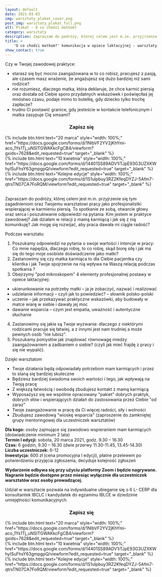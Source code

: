 ```yaml
---
layout: default
date: 2021-03-03
img: warsztaty_plakat_cover.png
post_img: warsztaty_plakat_full.png
alt: Plakat - O co chodzi matkom?
category: warsztaty
description: Zapraszam do podróży, której celem jest m.in. przyjrzenie się Twojemu warsztatowi pracy jako profesjonalistki wspierającej w karmieniu piersią.
title: >
    'O co chodzi matkom?' komunikacja w opiece laktacyjnej - warsztaty
show_contact: true
---
```


Czy w Twojej zawodowej praktyce:
- starasz się być mocno zaangażowana w to co robisz, pracujesz z pasją, ale czasem masz wrażenie, że angażujesz się dużo bardziej niż sami rodzice?
- nie rozumiesz, dlaczego matka, która deklaruje, że chce karmić piersią oraz dostała od Ciebie sporo przydatnych wskazówek i poświęciłaś jej mnóstwo czasu, podaje mimo to butelkę, gdy dziecko tylko trochę zapłacze?
- trudno Ci postawić granice, gdy jesteście w kontakcie telefonicznym i matka zasypuje Cię smsami?

<h3 style="text-align: center">Zapisz się</h3>

<div class="row">
    <div class="col-md-10 col-md-offset-1">
        <div class="row">
            <div class="col-md-4">
                {% include btn.html text="20 marca" style="width: 100%;" href="https://docs.google.com/forms/d/1NlbVF2YV2jKhYmi-aco_1Ys1Tj_uNSITGWAKkcFgCB4/viewform?gxids=7628&edit_requested=true" target="_blank" %}
            </div>
            <div class="col-md-4">
                {% include btn.html text="10 kwietnia" style="width: 100%;" href="https://docs.google.com/forms/d/14401SS89ADV1iTJpE93G3UZXKWhylSuFhsY63gmpgpQ/viewform?edit_requested=true" target="_blank" %}
            </div>
            <div class="col-md-4">
                {% include btn.html text="Kolejne edycje" style="width: 100%;" href="https://docs.google.com/forms/d/1S1ulpbuy3RZ2KfeqDYZJ-5Afm7-qtrsTN07CA7FoRQM/viewform?edit_requested=true" target="_blank" %}
            </div>
        </div>
    </div>
</div>
<br>

Zapraszam do podróży, której celem jest m.in. przyjrzenie się tym zagadnieniom oraz Twojemu warsztatowi pracy jako profesjonalistki wspierającej w karmieniu piersią. To spotkanie ze sobą, otwarcie głowy oraz serca i poszukiwanie odpowiedzi na pytania: Kim jestem w praktyce zawodowej? Jak działam w relacji z mamą karmiącą i jak się z nią komunikuję? Jak mogę się rozwijać, aby praca dawała mi ciągle radość?

Podczas warsztatu:
1. Poszukamy odpowiedzi na pytania o swoje wartości i intencje w pracy: Co mnie napędza, dlaczego robię, to co robię, skąd biorę siłę i jak ma się do tego moje osobiste doświadczenie jako matki?
2. Zastanowimy się czy matka karmiąca to dla Ciebie pacjentka czy klientka i jak Twoje spojrzenie na nią wpływa na Waszą relację podczas spotkania ?
3. Obejrzymy "pod mikroskopem" 4 elementy profesjonalnej postawy w opiece laktacyjnej:
- ukierunkowanie na potrzeby matki – ja je zobaczyć, nazwać i realizować
- udzielanie informacji – czyli jak to powiedzieć? – słownik polsko-polski
- uczenie – jak przekazywać praktyczne wskazówki, aby budowały w matce wiarę w siebie i dawały jej moc
- dawanie wsparcia – czym jest empatia, uważność i autentyczne słuchanie
4. Zastanowimy się jakie są Twoje wyzwania: dlaczego z niektórymi rodzicami pracuje się łatwiej, a z innymi jest nam trudniej a może pewnych osób "nie lubisz".
5. Poszukamy pomysłów jak znajdować równowagę miedzy zaangażowaniem a zadbaniem o siebie? (czyli jak mieć frajdę z pracy i się nie wypalić).

Dzięki warsztatom
- Twoje działania będą odpowiadały potrzebom mam karmiących i przez to staną się bardziej skuteczne
- Będziesz bardziej świadoma swoich wartości i tego, jak wpływają na Twoją pracę
- Z większą łatwością i swobodą zbudujesz kontakt z mamą karmiącą
- Wyposażysz się we wspólnie opracowany "pakiet" dobrych praktyk, dobrych słów i wspierających działań do zastosowania przez Ciebie "od zaraz"
- Twoje zaangażowanie w pracę da Ci więcej radości, siły i wolności
- Zbudujesz zawodową "wioskę wsparcia" (zaproszenie do  zamkniętej grupy mentoringowej dla uczestniczek warsztatów)

**Dla kogo:** osoby zajmujące się zawodowo wspieraniem mam karmiących (doświadczenie minimum 2 lata) <br>
**Termin I edycji:** sobota, 20 marca 2021, godz. 9.30 – 16.30 <br>
**Czas:** 6 godzin, 9.30 – 16.30 (dwie przerwy 11.30-11.45, 13.45-14.30) <br>
**Liczba uczestniczek:** 6-12 <br>
**Inwestycja:** 600 zł (cena promocyjna I edycji), płatne przelewem po potwierdzeniu przyjęcia zgłoszenia, decyduje kolejność zgłoszeń

**Wydarzenie odbywa się przy użyciu platformy Zoom i będzie nagrywane. Nagranie będzie dostępne przez miesiąc wyłącznie dla uczestniczek warsztatów oraz osoby prowadzącej.**

Udział w warsztacie pozwala na indywidualne ubieganie się o 6 L- CERP dla konsultantek IBCLC i kandydatek do egzaminu IBLCE w dziedzinie umiejętności komunikacyjnych.

<h3 style="text-align: center">Zapisz się</h3>

<div class="row">
    <div class="col-md-10 col-md-offset-1">
        <div class="row">
            <div class="col-md-4">
                {% include btn.html text="20 marca" style="width: 100%;" href="https://docs.google.com/forms/d/1NlbVF2YV2jKhYmi-aco_1Ys1Tj_uNSITGWAKkcFgCB4/viewform?gxids=7628&edit_requested=true" target="_blank" %}
            </div>
            <div class="col-md-4">
                {% include btn.html text="10 kwietnia" style="width: 100%;" href="https://docs.google.com/forms/d/14401SS89ADV1iTJpE93G3UZXKWhylSuFhsY63gmpgpQ/viewform?edit_requested=true" target="_blank" %}
            </div>
            <div class="col-md-4">
                {% include btn.html text="Kolejne edycje" style="width: 100%;" href="https://docs.google.com/forms/d/1S1ulpbuy3RZ2KfeqDYZJ-5Afm7-qtrsTN07CA7FoRQM/viewform?edit_requested=true" target="_blank" %}
            </div>
        </div>
    </div>
</div>